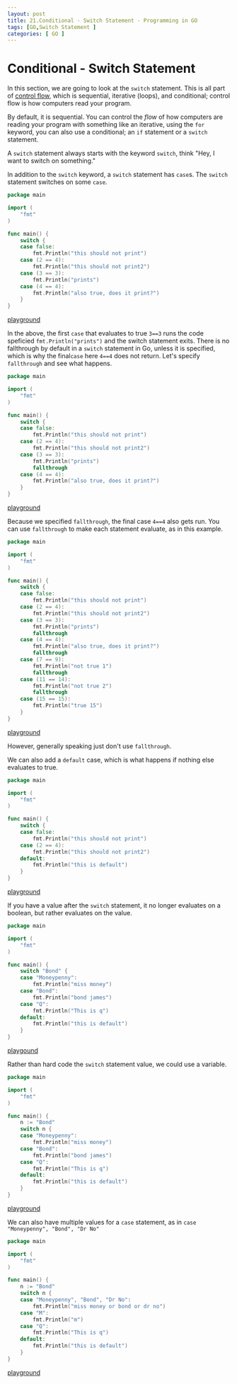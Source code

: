 ```yaml
---
layout: post
title: 21.Conditional - Switch Statement - Programming in GO
tags: [GO,Switch Statement ]
categories: [ GO ]
---
```




# Conditional - Switch Statement

In this section, we are going to look at the `switch` statement. This is all part of [control flow](https://en.wikipedia.org/wiki/Control_flow), which is sequential, iterative (loops), and conditional; control flow is how computers read your program.

By default, it is sequential. You can control the _flow_ of how computers are reading your program with something like an iterative, using the `for` keyword, you can also use a conditional; an `if` statement or a `switch` statement.

A `switch` statement always starts with the keyword `switch`, think "Hey, I want to switch on something."

In addition to the `switch` keyword, a `switch` statement has `case`s. The `switch` statement switches on some `case`.

```go
package main

import (
	"fmt"
)

func main() {
	switch {
	case false:
		fmt.Println("this should not print")
	case (2 == 4):
		fmt.Println("this should not print2")
	case (3 == 3):
		fmt.Println("prints")
	case (4 == 4):
		fmt.Println("also true, does it print?")
	}
}
```

[playground](https://play.golang.org/p/Vk9yIJGkKy)

In the above, the first `case` that evaluates to true `3==3` runs the code speficied `fmt.Println("prints")` and the switch statement exits. There is no fallthrough by default in a `switch` statement in Go, unless it is specified, which is why the final`case` here `4==4` does not return. Let's specify `fallthrough` and see what happens.

```go
package main

import (
	"fmt"
)

func main() {
	switch {
	case false:
		fmt.Println("this should not print")
	case (2 == 4):
		fmt.Println("this should not print2")
	case (3 == 3):
		fmt.Println("prints")
		fallthrough
	case (4 == 4):
		fmt.Println("also true, does it print?")
	}
}
```

[playground](https://play.golang.org/p/1EtC2k2rvX)

Because we specified `fallthrough`, the final case `4==4` also gets run.  You can use `fallthrough` to make each statement evaluate, as in this example.

```go
package main

import (
	"fmt"
)

func main() {
	switch {
	case false:
		fmt.Println("this should not print")
	case (2 == 4):
		fmt.Println("this should not print2")
	case (3 == 3):
		fmt.Println("prints")
		fallthrough
	case (4 == 4):
		fmt.Println("also true, does it print?")
		fallthrough
	case (7 == 9):
		fmt.Println("not true 1")
		fallthrough
	case (11 == 14):
		fmt.Println("not true 2")
		fallthrough
	case (15 == 15):
		fmt.Println("true 15")
	}
}
```

[playground](https://play.golang.org/p/QK2Tu6x-SL)

However, generally speaking just don't use `fallthrough`.

We can also add a `default` case, which is what happens if nothing else evaluates to true.

```go
package main

import (
	"fmt"
)

func main() {
	switch {
	case false:
		fmt.Println("this should not print")
	case (2 == 4):
		fmt.Println("this should not print2")
	default:
	 	fmt.Println("this is default")
	}
}
```

[playground](https://play.golang.org/p/pINfFTpk30)

If you have a value after the `switch` statement, it no longer evaluates on a boolean, but rather evaluates on the value.

```go
package main

import (
	"fmt"
)

func main() {
	switch "Bond" {
	case "Moneypenny":
		fmt.Println("miss money")
	case "Bond":
		fmt.Println("bond james")
	case "Q":
		fmt.Println("This is q")
	default:
	 	fmt.Println("this is default")
	}
}
```

[playgound](https://play.golang.org/p/ixwqQk_XPA)

Rather than hard code the `switch` statement value, we could use a variable.

```go
package main

import (
	"fmt"
)

func main() {
	n := "Bond"
	switch n {
	case "Moneypenny":
		fmt.Println("miss money")
	case "Bond":
		fmt.Println("bond james")
	case "Q":
		fmt.Println("This is q")
	default:
	 	fmt.Println("this is default")
	}
}
```

[playground](https://play.golang.org/p/jXeN5Bqn3Y)

We can also have multiple values for a `case` statement, as in `case "Moneypenny", "Bond", "Dr No"`

```go
package main

import (
	"fmt"
)

func main() {
	n := "Bond"
	switch n {
	case "Moneypenny", "Bond", "Dr No":
		fmt.Println("miss money or bond or dr no")
	case "M":
		fmt.Println("m")
	case "Q":
		fmt.Println("This is q")
	default:
	 	fmt.Println("this is default")
	}
}
```

[playground](https://play.golang.org/p/WNz5dijV4-)
